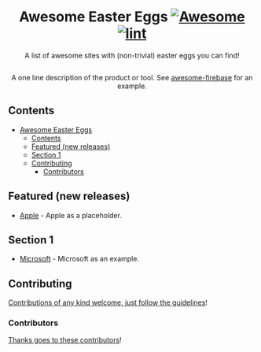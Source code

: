 <div align="center">

<!-- title -->

<!--lint ignore no-dead-urls-->

# Awesome Easter Eggs [![Awesome](https://awesome.re/badge.svg)](https://awesome.re) [![lint](https://github.com/agucova/awesome-easter-eggs/actions/workflows/lint.yaml/badge.svg)](https://github.com/agucova/awesome-easter-eggs/actions/workflows/lint.yaml)

<!-- subtitle -->

A list of awesome sites with (non-trivial) easter eggs you can find!
<!-- image -->

<a href="" target="_blank" rel="noopener noreferrer">
  <img src="" />
</a>

<!-- description -->

A one line description of the product or tool. See
[awesome-firebase](https://github.com/jthegedus/awesome-firebase) for an
example.

</div>

<!-- TOC -->

## Contents

- [Awesome Easter Eggs  ](#awesome-easter-eggs--)
  - [Contents](#contents)
  - [Featured (new releases)](#featured-new-releases)
  - [Section 1](#section-1)
  - [Contributing](#contributing)
    - [Contributors](#contributors)

<!-- CONTENT -->

## Featured (new releases)

- [Apple](https://apple.com) - Apple as a placeholder.

## Section 1

- [Microsoft](https://www.microsoft.com/) - Microsoft as an example.

<!-- END CONTENT -->

## Contributing

[Contributions of any kind welcome, just follow the guidelines](contributing.md)!

### Contributors

[Thanks goes to these contributors](https://github.com/agucova/awesome-easter-eggs/graphs/contributors)!
